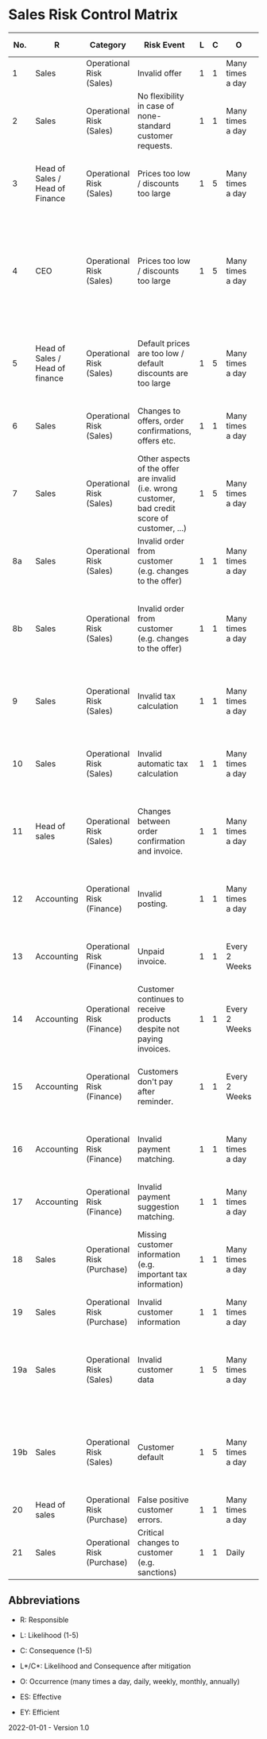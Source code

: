 # Sales Risk Control Matrix

| No.  | R                               | Category                    | Risk Event                                                   | L    | C    | O                | Cause | Mitigation Type              | Mitigation Strategy                                          | L*   | C*   | Changes | Comments                                                     | ES   | EY   | Evidences |
| ---- | ------------------------------- | --------------------------- | ------------------------------------------------------------ | ---- | ---- | ---------------- | ----- | ---------------------------- | ------------------------------------------------------------ | ---- | ---- | ------- | ------------------------------------------------------------ | ---- | ---- | --------- |
| 1    | Sales                           | Operational Risk (Sales)    | Invalid offer                                                | 1    | 1    | Many times a day |       | Preventing (System)          | Use default offers.                                          | 1    | 1    |         |                                                              | yes  | yes  |           |
| 2    | Sales                           | Operational Risk (Sales)    | No flexibility in case of none-standard customer requests.   | 1    | 1    | Many times a day |       | Preventing (Manual)          | Custom offers for customers.                                 | 1    | 1    |         |                                                              | yes  | yes  |           |
| 3    | Head of Sales / Head of Finance | Operational Risk (Sales)    | Prices too low / discounts too large                         | 1    | 5    | Many times a day |       | Preventing (System & Manual) | Default prices and standard discounts are stored in the IT system responsible for the offer generation. | 1    | 1    |         |                                                              | yes  | yes  |           |
| 4    | CEO                             | Operational Risk (Sales)    | Prices too low / discounts too large                         | 1    | 5    | Many times a day |       | Preventing (System & Manual) | Deviations from the pricing policy require additional electronic approval in the system by the head of sales or head of finance. Without this electronic approval the offer cannot get created. | 1    | 1    |         |                                                              | yes  | yes  |           |
| 5    | Head of Sales / Head of finance | Operational Risk (Sales)    | Default prices are too low / default discounts are too large | 1    | 5    | Many times a day |       | Preventing (System & Manual) | Changes to default prices and default discounts can only be entered into the IT system by the head of sales or head of finance. | 1    | 1    |         |                                                              | yes  | yes  |           |
| 6    | Sales                           | Operational Risk (Sales)    | Changes to offers, order confirmations, offers etc.          | 1    | 1    | Many times a day |       | Preventing (System)          | Changes are only possible as long as they are not marked as delivered in the IT system. | 1    | 1    |         |                                                              | yes  | yes  |           |
| 7    | Sales                           | Operational Risk (Sales)    | Other aspects of the offer are invalid (i.e. wrong customer, bad credit score of customer, ...) | 1    | 5    | Many times a day |       | Preventing (System)          | The offer is none-binding and only becomes binding with the order confirmation where additional checks are performed. | 1    | 1    |         |                                                              | yes  | yes  |           |
| 8a   | Sales                           | Operational Risk (Sales)    | Invalid order from customer (e.g. changes to the offer)      | 1    | 1    | Many times a day |       | Preventing (Manual)          | The order from the customer must be checked by a sales clerk. | 1    | 1    |         |                                                              | yes  | yes  |           |
| 8b   | Sales                           | Operational Risk (Sales)    | Invalid order from customer (e.g. changes to the offer)      | 1    | 1    | Many times a day |       | Preventing (System)          | Online orders from the shop are automatically generated by the IT system according to the allowed prices and products etc. | 1    | 1    |         |                                                              | yes  | yes  |           |
| 9    | Sales                           | Operational Risk (Sales)    | Invalid tax calculation                                      | 1    | 1    | Many times a day |       | Preventing (System)          | The IT system automatically calculates the taxes based on the item and customer settings. | 1    | 1    |         |                                                              | yes  | yes  |           |
| 10   | Sales                           | Operational Risk (Sales)    | Invalid automatic tax calculation                            | 1    | 1    | Many times a day |       | Preventing (Manual)          | An accountant can adjust the taxes if necessary.             | 1    | 1    |         | *This can be necessary for special cases such as chain transactions.* | yes  | yes  |           |
| 11   | Head of sales                   | Operational Risk (Sales)    | Changes between order confirmation and invoice.              | 1    | 1    | Many times a day |       | Preventing (System & Manual) | Changes between order confirmation and invoice must be approved by the head of sales before the invoice can get created. | 1    | 1    |         |                                                              | yes  | yes  |           |
| 12   | Accounting                      | Operational Risk (Finance)  | Invalid posting.                                             | 1    | 1    | Many times a day |       | Preventing (System)          | The IT system automatically generates the posting for invoices based on item and customer settings. | 1    | 1    |         |                                                              | yes  | yes  |           |
| 13   | Accounting                      | Operational Risk (Finance)  | Unpaid invoice.                                              | 1    | 1    | Every 2 Weeks    |       | Revealing (System)           | The IT system automatically generates reminders every 2 weeks. | 1    | 1    |         |                                                              | yes  | yes  |           |
| 14   | Accounting                      | Operational Risk (Finance)  | Customer continues to receive products despite not paying invoices. | 1    | 1    | Every 2 Weeks    |       | Preventing (System)          | The IT system automatically locks the customer account preventing further customer orders. | 1    | 1    |         |                                                              | yes  | yes  |           |
| 15   | Accounting                      | Operational Risk (Finance)  | Customers don't pay after reminder.                          | 1    | 1    | Every 2 Weeks    |       | Revealing (Manual)           | Invoices can get handed over to a lawyer for collection based on the decision of the head of finance. | 1    | 1    |         |                                                              | yes  | yes  |           |
| 16   | Accounting                      | Operational Risk (Finance)  | Invalid payment matching.                                    | 1    | 1    | Many times a day |       | Preventing (System)          | The IT system generates suggestions for matching payments with customers/invoices. | 1    | 1    |         |                                                              | yes  | yes  |           |
| 17   | Accounting                      | Operational Risk (Finance)  | Invalid payment suggestion matching.                         | 1    | 1    | Many times a day |       | Preventing (Manual)          | The account can manually adjust the payment matching.        | 1    | 1    |         |                                                              | yes  | yes  |           |
| 18   | Sales                           | Operational Risk (Purchase) | Missing customer information (e.g. important tax information) | 1    | 1    | Many times a day |       | Preventing (System)          | The IT system requires mandatory information before invoices and order confirmations can be created for a customer. | 1    | 1    |         |                                                              | yes  | yes  |           |
| 19   | Sales                           | Operational Risk (Purchase) | Invalid customer information                                 | 1    | 1    | Many times a day |       | Preventing (System)          | The IT system performs automatic checks.                     | 1    | 1    |         |                                                              | yes  | yes  |           |
| 19a  | Sales                           | Operational Risk (Sales)    | Invalid customer data                                        | 1    | 5    | Many times a day |       | Preventing (System)          | Customer data gets compared with the information provided from credit rating agencies, company registration forms etc. | 1    | 1    |         |                                                              | yes  | yes  |           |
| 19b  | Sales                           | Operational Risk (Sales)    | Customer default                                             | 1    | 5    | Many times a day |       | Preventing (System)          | Only customers with a credit score of XXXX-Crefo / XXXX-Coface / XXXX-Schufa get approved during the order confirmation. | 1    | 1    |         |                                                              | yes  | yes  |           |
| 20   | Head of sales                   | Operational Risk (Purchase) | False positive customer errors.                              | 1    | 1    | Many times a day |       | Preventing (Manual)          | Manual customer approval by head of sales                    | 1    | 1    |         |                                                              | yes  | yes  |           |
| 21   | Sales                           | Operational Risk (Purchase) | Critical changes to customer (e.g. sanctions)                | 1    | 1    | Daily            |       | Preventing (System)          | The IT system automatically checks customers against sanction lists every day. | 1    | 1    |         |                                                              | yes  | yes  |           |

## Abbreviations

* R: Responsible

* L: Likelihood (1-5)

* C: Consequence (1-5)

* L\*/C\*: Likelihood and Consequence after mitigation

* O: Occurrence (many times a day, daily, weekly, monthly, annually)

* ES: Effective

* EY: Efficient

  

2022-01-01 - Version 1.0
